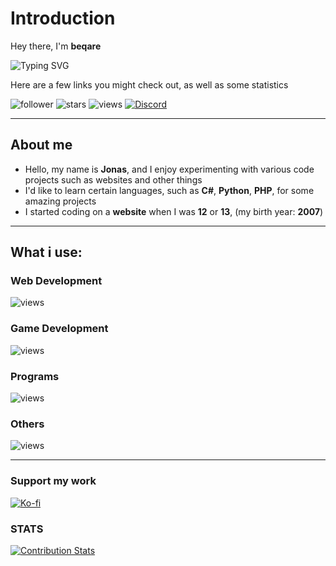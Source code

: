 # Introduction

Hey there, I'm **beqare**

<p align="left">
<img alt="Typing SVG" src="https://readme-typing-svg.herokuapp.com/?color=%2311cc0a&vCenter=true&width=500&lines=>+./start.sh;Let's+get+coding!;"/>
</p>

Here are a few links you might check out, as well as some statistics

![follower](https://img.shields.io/github/followers/beqare?style=for-the-badge&labelColor=%23386a9c&color=%23609edb)
![stars](https://img.shields.io/github/stars/beqare?style=for-the-badge&labelColor=%23868c2d&color=%23e9f542)
![views](https://komarev.com/ghpvc/?username=beqare&style=for-the-badge&color=brightgreen)
[![Discord](https://img.shields.io/discord/905923786833006642?style=for-the-badge&label=DISCORD&logo=discord&logoColor=white)](https://beqare.de/discord)

---

## About me

- Hello, my name is **Jonas**, and I enjoy experimenting with various code projects such as websites and other things
- I'd like to learn certain languages, such as **C#**, **Python**, **PHP**, for some amazing projects
- I started coding on a **website** when I was **12** or **13**, (my birth year: **2007**)

---

## What i use:
### Web Development
![views](https://skillicons.dev/icons?i=php,css,html,js,react,electron#&theme=dark)
### Game Development
![views](https://skillicons.dev/icons?i=cs#&theme=dark)
### Programs
![views](https://skillicons.dev/icons?i=vscode,visualstudio,unity#&theme=dark)
### Others
![views](https://skillicons.dev/icons?i=python#&theme=dark)

--- 
### Support my work

[![Ko-fi](https://storage.ko-fi.com/cdn/logomarkLogo.png)](https://ko-fi.com/beqare)

### STATS
[![Contribution Stats](https://next-github-tau.vercel.app/api/card?username=beqare)](https://github.com/beqare/)

